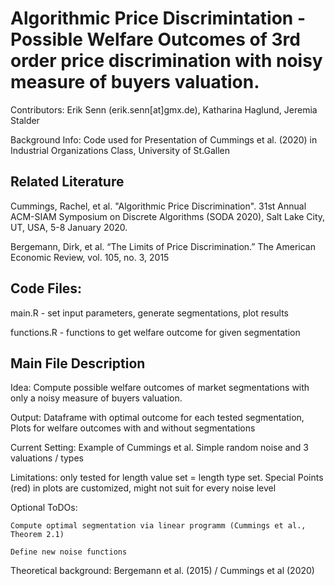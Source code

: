 # Algorithmic Price Discrimintation - Possible Welfare Outcomes of 3rd order price discrimination with noisy measure of buyers valuation.
Contributors: Erik Senn (erik.senn[at]gmx.de), Katharina Haglund, Jeremia Stalder

Background Info: Code used for Presentation of Cummings et al. (2020) in Industrial Organizations Class, University of St.Gallen

## Related Literature
Cummings, Rachel, et al. "Algorithmic Price Discrimination". 31st Annual ACM-SIAM Symposium on Discrete Algorithms (SODA 2020), Salt Lake City, UT, USA, 5-8 January 2020.

Bergemann, Dirk, et al. “The Limits of Price Discrimination.” The American Economic Review, vol. 105, no. 3, 2015

## Code Files:
main.R - set input parameters, generate segmentations, plot results

functions.R - functions to get welfare outcome for given segmentation

## Main File Description

  Idea: Compute possible welfare outcomes of market segmentations with only a noisy measure of buyers valuation.
  
  Output: Dataframe with optimal outcome for each tested segmentation, Plots for welfare outcomes with and without segmentations
  
  Current Setting: Example of Cummings et al. Simple random noise and 3 valuations / types
  
  Limitations: only tested for length value set = length type set. Special Points (red) in plots are customized, might not suit for every noise level
  
  Optional ToDOs:
  
    Compute optimal segmentation via linear programm (Cummings et al., Theorem 2.1)
	
    Define new noise functions
	
  Theoretical background: Bergemann et al. (2015) / Cummings et al (2020)
